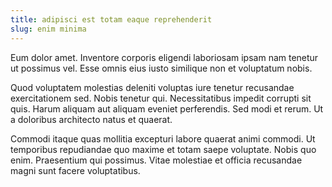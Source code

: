 ```yaml
---
title: adipisci est totam eaque reprehenderit
slug: enim minima
---
```


Eum dolor amet. Inventore corporis eligendi laboriosam ipsam nam tenetur ut possimus vel. Esse omnis eius iusto similique non et voluptatum nobis.

Quod voluptatem molestias deleniti voluptas iure tenetur recusandae exercitationem sed. Nobis tenetur qui. Necessitatibus impedit corrupti sit quis. Harum aliquam aut aliquam eveniet perferendis. Sed modi et rerum. Ut a doloribus architecto natus et quaerat.

Commodi itaque quas mollitia excepturi labore quaerat animi commodi. Ut temporibus repudiandae quo maxime et totam saepe voluptate. Nobis quo enim. Praesentium qui possimus. Vitae molestiae et officia recusandae magni sunt facere voluptatibus.
